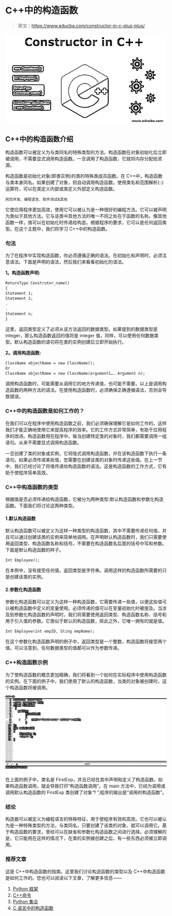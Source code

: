 # C++中的构造函数

> 原文：<https://www.educba.com/constructor-in-c-plus-plus/>

![Constructor in C++](img/791e1a148ab515e45fcf12ae9f2125db.png)



## C++中的构造函数介绍

构造函数可以被定义为与类同名的特殊类型的方法。构造函数在对象初始化后立即被调用，不需要显式调用构造函数。一旦调用了构造函数，它就将内存分配给资源。

构造函数是初始化对象(即类实例)的类的特殊类成员函数。在 C++中，构造函数与类本身同名。如果创建了对象，则自动调用构造函数。使用类名和范围解析(::)运算符，可以在类定义内部或类定义外部定义构造函数。

<small>网页开发、编程语言、软件测试&其他</small>

它使应用程序更加高效，使用它可以被认为是一种很好的编程方法。它可以被声明为类似于其他方法。它与该类中其他方法的唯一不同之处在于函数的名称。像其他函数一样，值可以在初始化时传递给构造。根据程序的要求，它可以是任何返回类型。在这个主题中，我们将学习 C++中的构造函数。

### 句法

为了在程序中实现构造函数，你必须遵循正确的语法。在初始化和声明时，必须注意语法。下面是声明的语法，然后我们来看看初始化的语法。

**1。构造函数声明:**

```
ReturnType Construtor_name()
{
Statement 1;
Statement 2;
.
.
Statement n;
}
```

这里，返回类型定义了必须从该方法返回的数据类型。如果提到的数据类型是 integer，那么构造函数返回的值将是 integer 值，同样，可以使用任何数据类型。默认构造函数的语句将在类的实例创建后立即开始执行。

**2。调用构造函数:**

```
ClassName objectName = new ClassName();
Or
ClassName objectName = new ClassName(argument1…. Argument n);
```

调用构造函数时，可能需要从调用它的地方传递值，也可能不需要。以上是调用构造函数的两种方法的语法。在使用构造函数时，必须确保正确遵循语法，否则会导致错误。

### C++中的构造函数是如何工作的？

在我们可以在程序中使用构造函数之前，我们必须确保理解它是如何工作的，这样我们才能正确地使用它来提高程序的效率。它的工作方式非常简单，有助于应用程序的改进。构造函数用在程序中，每当创建特定类的对象时，我们都需要调用一组语句。从来不需要显式调用构造函数。

一旦创建了类的对象或实例，它将隐式调用构造函数，并在该构造函数下执行一条语句。如果必须传递某些值，您需要在创建该类的对象时传递这些值。在上一节中，我们已经讨论了将值传递给构造函数的语法。这是构造函数的工作方式，它有助于使程序简单高效。

### C++中构造函数的类型

根据值是否必须传递给构造函数，它被分为两种类型:默认构造函数和参数化构造函数。下面我们将讨论这两种类型。

#### 1.默认构造函数

默认构造函数可以被定义为这样一种类型的构造函数，其中不需要传递任何值，并且可以通过创建该类的实例来简单地调用。在声明默认构造函数时，我们只需要使用返回类型、构造函数名称和括号。不需要在构造函数名后面的括号中写和参数。下面是默认构造函数的样子。

```
Int Employee();
```

在本例中，没有接受任何值，返回类型是字符串。调用这样的构造函数所需要的只是创建该类的实例。

#### 2.参数化构造函数

参数化构造函数可以定义为这样一种构造函数，它需要传递一些值，以便这些值可以被构造函数中定义的变量使用。必须传递的值可以在变量初始化时被提及。当涉及到参数化构造函数的声明时，我们将需要使用返回类型、构造函数名称、括号和用于引入值的参数。它类似于默认的构造函数，除此之外，它唯一拥有的就是值。

```
Int Employee(int empID, Sting empName);
```

在这个参数化构造函数声明的例子中，返回类型是一个整数，构造函数将接受两个值。可以注意到，任何数据类型的值都可以作为参数传递。

### C++构造函数示例

为了使构造函数的概念更加精确，我们将看到一个如何在实际程序中使用构造函数的实例。在下面的例子中，我们使用了默认的构造函数，当类的对象被创建时，这个构造函数将被调用。

![constructor in C++ example](img/307514e2c765e185bdb296e05427839a.png)



在上面的例子中，类名是 FirstExp，并且已经在其中声明和定义了构造函数。如果构造函数调用，就会导致打印“构造函数调用”。在 main 方法中，已经为调用或调用默认构造函数的 FirstExp 类创建了对象“f ”,程序的输出是“调用的构造函数”。

### 结论

构造器可以被定义为编程语言的特殊特征，用于使程序有效和高效。它也可以被认为是一种特殊类型的方法，与类同名，只要创建了该类的对象，就可以调用它。基于构造函数的要求，曾经可以在缺省和参数化构造函数之间进行选择。必须理解的是，它只能用在这样的情况下，在类的实例被创建之后，有一些东西必须被立即调用。

### 推荐文章

这是 C++中构造函数的指南。这里我们讨论构造函数的类型以及 C++中构造函数是如何工作的。您也可以阅读以下文章，了解更多信息——

1.  [Python 框架](https://www.educba.com/python-frameworks/)
2.  [C++命令](https://www.educba.com/c-plus-plus-commands/)
3.  [Python 集合](https://www.educba.com/python-collections/)
4.  [C 语言中的构造函数](https://www.educba.com/constructor-in-c/)





